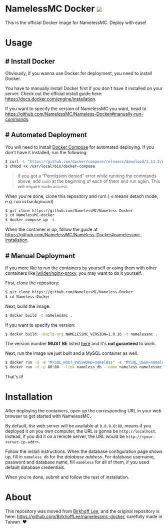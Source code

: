 # NamelessMC Docker [![](https://images.microbadger.com/badges/image/birkhofflee/namelessmc-docker.svg)](https://microbadger.com/images/birkhofflee/namelessmc-docker)
This is the official Docker image for NamelessMC. Deploy with ease!

# Usage

## # Install Docker
Obviously, if you wanna use Docker for deployment, you need to install Docker.

You have to manually install Docker first if you don't have it installed on your server. Check out the official install guide here: https://docs.docker.com/engine/installation.

If you want to specify the version of NamelessMC you want, head to https://github.com/NamelessMC/Nameless-Docker#manually-run-commands.

## # Automated Deployment
You will need to install [Docker Compose](https://docs.docker.com/compose/) for automated deploying. If you don't have it installed, run the following:

```bash
$ curl -L "https://github.com/docker/compose/releases/download/1.11.2/docker-compose-$(uname -s)-$(uname -m)" -o /usr/local/bin/docker-compose
$ chmod +x /usr/local/bin/docker-compose
```

> If you got a “Permission denied” error while running the commands above, add `sudo` at the beginning of each of them and run again. This will require sudo access.

When you're done, clone this repository and run! (`-d` means detach mode, e.g. run in background)

```bash
$ git clone https://github.com/NamelessMC/Nameless-Docker
$ cd NamelessMC-docker
$ docker-compose up -d
```

When the container is up, follow the guide at https://github.com/NamelessMC/Nameless-Docker#namelessmc-installation.

## # Manual Deployment
If you more like to run the containers by yourself or using them with other containers like [jwilder/nginx-proxy](https://github.com/jwilder/nginx-proxy), you may want to do it yourself.

First, clone the repository:

```bash
$ git clone https://github.com/NamelessMC/Nameless-Docker
$ cd Nameless-Docker
```

Next, build the image.

```bash
$ docker build -t namelessmc .
```

If you want to specify the version:

```bash
$ docker build --build-arg NAMELESSMC_VERSION=1.0.16 -t namelessmc .
```

The version number **MUST BE** listed [here](https://github.com/NamelessMC/Nameless/releases) and it's **not guranteed** to work.

Next, run the image we just built and a MySQL container as well.

```bash
$ docker run -d -e "MYSQL_ROOT_PASSWORD=nameless" -e "MYSQL_USER=nameless" -e "MYSQL_PASSWORD=nameless" -e "MYSQL_DATABASE=nameless" --name nameless_db mysql
$ docker run -d -p 80:80 --link nameless_db --name nameless namelessmc
```

That's it!

# Installation
After deploying the containers, open up the corresponding URL in your web browser to get started with NamelessMC.

By default, the web server will be available at `0.0.0.0:80`, means if you deployed it on you own computer, the URL is gonna be `http://localhost`. Instead, if you did it on a remote server, the URL would be `http://<your-server-ip-addr>`.

Follow the install instructions. When the database configuration page shows up, fill in `nameless_db` for the *database address*. For database username, password and database name, fill `nameless` for all of them, if you used default database credentials.

When you're done, submit and follow the rest of installation.

# About
This repository was moved from [Birkhoff Lee](https://github.com/BirkhoffLee), and the original repository is here: https://github.com/BirkhoffLee/namelessmc-docker, carefully made in Taiwan. :heart:
